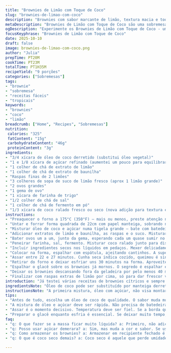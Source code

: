 ```yaml
---
title: "Brownies de Limão com Toque de Coco"
slug: "brownies-de-limao-com-coco"
description: "Brownies com sabor marcante de limão, textura macia e toque sutil de coco ralado. Receita adaptada para usar óleo de coco ao invés de óleo comum, garantindo aroma e sabor únicos. Mistura de cítricos com crocância leve do coco, cobertura de glacê azedinho que seca no ponto ideal. Preparar essa sobremesa é sobre sentir o cheiro fresco do limão, ouvir o barulho do óleo batido com açúcar e notar a consistência que avisa que está pronta pra ir ao forno. Perfeito para quem curte combinações tropicais e sobremesas que fogem do óbvio."
metaDescription: "Brownies de Limão com Toque de Coco são uma sobremesa tropical com textura macia e glacê azedinho que agrada todos."
ogDescription: "Experimente os Brownies de Limão com Toque de Coco - uma combinação perfeita de cítricos e coco, com cobertura crocante que encanta."
focusKeyphrase: "Brownies de Limão com Toque de Coco"
date: 2025-10-10
draft: false
image: brownies-de-limao-com-coco.png
author: "Julia"
prepTime: PT20M
cookTime: PT23M
totalTime: PT1H35M
recipeYield: "9 porções"
categories: ["Sobremesas"]
tags:
- "brownie"
- "sobremesa"
- "receitas fáceis"
- "tropicais"
keywords:
- "brownies"
- "coco"
- "limão"
breadcrumb: ["Home", "Recipes", "Sobremesas"]
nutrition: 
 calories: "325"
 fatContent: "15g"
 carbohydrateContent: "46g"
 proteinContent: "3g"
ingredients:
- "3/4 xícara de óleo de coco derretido (substitui óleo vegetal)"
- "1 e 1/8 xícara de açúcar refinado (aumentei um pouco para equilibrar acidez)"
- "1 colher de chá de extrato de limão"
- "1 colher de chá de extrato de baunilha"
- "Raspas finas de 2 limões"
- "3 colheres de sopa de suco de limão fresco (aprox 1 limão grande)"
- "2 ovos grandes"
- "1 gema de ovo"
- "1 xícara de farinha de trigo"
- "1/2 colher de chá de sal"
- "1 colher de chá de fermento em pó"
- "1/3 xícara de coco ralado fresco ou seco (nova adição para textura e sabor)"
instructions:
- "Preaquecer o forno a 175°C (350°F) – mais ou menos, preste atenção no cheiro quando entrar no ponto alto."
- "Untar e forrar forma quadrada de 22cm com papel manteiga, sobrando nas laterais para facilitar na hora de desenformar."
- "Misturar óleo de coco e açúcar numa tigela grande – bate com batedeira manual ou fouet. A ideia é deixar o açúcar um pouco dissolvido, não precisa virar creme."
- "Adicionar extratos de limão e baunilha, as raspas e o suco. Misturar pra incorporar, já sentindo aquele aroma cítrico estalando no ar."
- "Bater ovos um a um, junto da gema, esperando cada um quase sumir no líquido antes do próximo. Isso evita mistura demais e mantém a massa leve."
- "Peneirar farinha, sal, fermento. Misturar coco ralado junto para distribuir igual – coco dá textura e umidade legal."
- "Incluir ingredientes secos nos líquidos em pedaços. Mexer delicadamente, sem bater. O ponto agora é massa densa, brilhante e meio pegajosa."
- "Colocar na forma, espalhar com espátula, ajeitando cantinhos. A superfície deve ficar uniforme mas com textura aveludada."
- "Assar entre 22 e 27 minutos. Cunha seca indica cozido, queimou é sinal de forno forte demais. A borda começa a dourar e o centro firme, mas macio ao toque."
- "Retirar do forno e deixar esfriar uns 30 minutos na forma. Aproveite para preparar o glacê – açúcar de confeiteiro, água, extrato e suco de limão, mexer até virar uma pasta compacta, que não escorre fácil."
- "Espalhar o glacê sobre os brownies já mornos. O segredo é espalhar em uma camada fina, cobrindo toda a superfície sem exagero – isso ajuda a criar aquela casquinha gostosa."
- "Deixar os brownies descansando fora da geladeira por pelo menos 40 minutos para o glacê firmar. Quando ele estiver seco ao toque, está pronto para cortar e servir."
- "Finalizar com raspas extras de limão por cima, só para dar frescor visual e perfume final."
introduction: "Já testei várias receitas de brownies cítricos e sempre sinto a necessidade de um toque a mais que traga textura e aroma. Trocar o óleo comum por óleo de coco foi um achado – ele junta um sabor delicado e deixa a massa mais úmida, com aquele quê tropical, que casa demais com o limão. Combinar raspas e suco de limão é essencial para um sabor intenso e fresco, mas usar só isso deixa o resultado um pouco seco, então adicionei coco ralado para quebrar esse padrão. A cobertura de glacê de limão dá o acabamento azedinho, que seca e forma uma casquinha que sua boca agradece. Mais que uma sobremesa, esses brownies têm vida – do cheiro na cozinha até a primeira mordida cremosa e levemente crocante."
ingredientsNote: "Óleo de coco pode ser substituído por manteiga derretida, mas perde parte do aroma e leveza. Cuidado com o frescor do limão – use sempre limões firmes e com casca cheia de óleos, dá sabor real. Coco ralado deve ser fresco ou hidratado; coco seco demais resseca o brownie. Para manter textura, não bata muito a massa após colocar a farinha, só o suficiente para incorporar. O suco pode ser ajustado para mais ou menos cítrico, mas cuidado para não azedar demais e desequilibrar a massa. Açúcar refinado altera pouco no sabor, mas açúcar demerara cria cor e sabor caramelizado."
instructionsNote: "A primeira mistura, óleo com açúcar, não visa montar creme como nas receitas de bolo; é só misturar até tirar o granulado grosseiro. Na hora de bater ovos, esperei a massa quase firmar para cada adição, evitando que a mistura fique líquida demais. Massa deve ser espessa, quase gosmenta, para garantir brownie úmido. Assar em temperatura moderada e observar borda dourar antes do centro firme, nem mole nem enrijecido – isso é sinal que ponto está certo. Glacê tem que ser preparado enquanto os brownies esfriam, assim pode assentar bem. A camada fina do glacê seca rápido, ganha textura aveludada. Raspas de limão no final dão frescor e dão contraste visual, sem precisar de muita decoração."
tips:
- "Antes de tudo, escolha um óleo de coco de qualidade. O sabor muda muito. Pode trocar por manteiga, mas não terá o mesmo aroma sutil. Sempre use limões firmes. O frescor deles é chave. Raspas variam - quanto mais frescas, mais gosto. Não adianta usar limões murchos, perdem o óleo."
- "A mistura de óleo e açúcar deve ser rápida. Não precisa de batedeira intensa. A textura sem creme é ideal. O truque é simples. Não bata demais após colocar a farinha. Isso estraga a leveza do brownie. Apenas mexer, mas não exagerar. Um ponto crítico é a umidade, que dá vida ao brownie."
- "Assar é o momento decisivo. Temperatura deve ser fiel. Se a borda queima e o centro ainda tá mole, abaixe 10 graus. Peça paciência, o aroma na cozinha vale. O centro, ao toque, deve parecer firme, mas macio. Um aviso por si só. A borda dourada é como um sinal verde."
- "Preparar o glacê enquanto esfria é essencial. Se deixar muito tempo, pode endurecer. O ponto é uma pasta que não escorre. Espalhe com cuidado e leveza, evitando excessos. Uma camada fina é o ideal. Deixe firmar fora da geladeira. O tempo de descanso traz a crocância desejada."
faq:
- "q: O que fazer se a massa ficar muito líquida? a: Primeiro, não adicione mais líquidos. Verifique os ovos. Eles devem ser grandes. Se escapar do ponto, adicione farinha aos poucos. Até dar liga e a massa ficar densa."
- "q: Posso usar açúcar demerara? a: Sim, mas muda a cor e sabor. Se usar, dosar com cautela. O resultado será um pouco mais escuro e com nuances carameladas. Não exagere nas proporções, isso pode alterar consistência."
- "q: Como armazenar os brownies? a: Armazenar em recipiente fechado é a melhor opção. Pode colocar na geladeira, se preferir. O ideal é fora da geladeira, por até 3 dias. Para mais tempo, congele por até um mês. Sempre esteja atento ao aspecto."
- "q: O que é coco seco demais? a: Coco seco é aquele que perde umidade. Coisa comum. Não dá a textura ideal. Use fresco ou hidratado. Se for seco, adicione um pouco de leite de coco na massa. Isso vai ajudar a manter a umidade desejada, mas cuidado com o equilíbrio."

---
```

